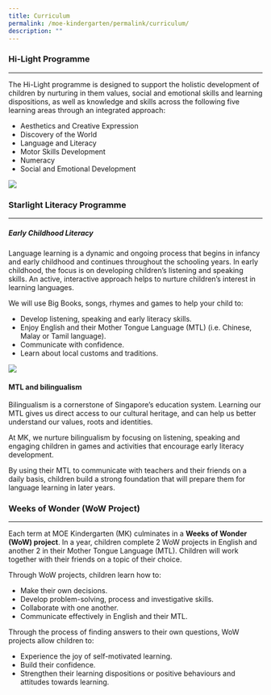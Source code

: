 ```yaml
---
title: Curriculum
permalink: /moe-kindergarten/permalink/curriculum/
description: ""
---
```


### **Hi-Light** **Programme**
--------------------------

The Hi-Light programme is designed to support the holistic development of children by nurturing in them values, social and emotional skills and learning dispositions, as well as knowledge and skills across the following five learning areas through an integrated approach:

*   Aesthetics and Creative Expression
*   Discovery of the World
*   Language and Literacy
*   Motor Skills Development
*   Numeracy
*   Social and Emotional Development

![](https://shuqunpri.moe.edu.sg/wp-content/uploads/2023/01/MK-pic.jpg)

### **Starlight Literacy** **Programme**
------------------------------------

##### **Early Childhood Literacy**

Language learning is a dynamic and ongoing process that begins in infancy and early childhood and continues throughout the schooling years. In early childhood, the focus is on developing children’s listening and speaking skills. An active, interactive approach helps to nurture children’s interest in learning languages.

We will use Big Books, songs, rhymes and games to help your child to:

*   Develop listening, speaking and early literacy skills.
*   Enjoy English and their Mother Tongue Language (MTL) (i.e. Chinese, Malay or Tamil language).
*   Communicate with confidence.
*   Learn about local customs and traditions.

![](https://shuqunpri.moe.edu.sg/wp-content/uploads/2023/01/MK-pic2.jpg)

#### **MTL and bilingualism**

Bilingualism is a cornerstone of Singapore’s education system. Learning our MTL gives us direct access to our cultural heritage, and can help us better understand our values, roots and identities.

At MK, we nurture bilingualism by focusing on listening, speaking and engaging children in games and activities that encourage early literacy development.

By using their MTL to communicate with teachers and their friends on a daily basis, children build a strong foundation that will prepare them for language learning in later years.

### **Weeks of Wonder (WoW Project)**
---------------------------------

Each term at MOE Kindergarten (MK) culminates in a **Weeks of Wonder (WoW) project**. In a year, children complete 2 WoW projects in English and another 2 in their Mother Tongue Language (MTL). Children will work together with their friends on a topic of their choice.

Through WoW projects, children learn how to:

*   Make their own decisions.
*   Develop problem-solving, process and investigative skills.
*   Collaborate with one another.
*   Communicate effectively in English and their MTL.

Through the process of finding answers to their own questions, WoW projects allow children to:

*   Experience the joy of self-motivated learning.
*   Build their confidence.
*   Strengthen their learning dispositions or positive behaviours and attitudes towards learning.